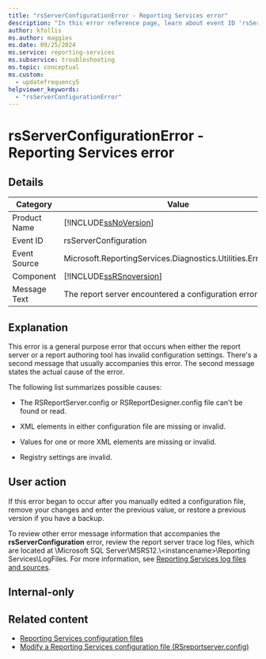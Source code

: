 ```yaml
---
title: "rsServerConfigurationError - Reporting Services error"
description: "In this error reference page, learn about event ID 'rsServerConfigurationError': The report server encountered a configuration error."
author: kfollis
ms.author: maggies
ms.date: 09/25/2024
ms.service: reporting-services
ms.subservice: troubleshooting
ms.topic: conceptual
ms.custom:
  - updatefrequency5
helpviewer_keywords:
  - "rsServerConfigurationError"
---
```

# rsServerConfigurationError - Reporting Services error
    
## Details  
  
|Category|Value|  
|-|-|  
|Product Name|[!INCLUDE[ssNoVersion](../../includes/ssnoversion-md.md)]|  
|Event ID|rsServerConfiguration|  
|Event Source|Microsoft.ReportingServices.Diagnostics.Utilities.ErrorStrings|  
|Component|[!INCLUDE[ssRSnoversion](../../includes/ssrsnoversion-md.md)]|  
|Message Text|The report server encountered a configuration error.|  
  
## Explanation  
 This error is a general purpose error that occurs when either the report server or a report authoring tool has invalid configuration settings. There's a second message that usually accompanies this error. The second message states the actual cause of the error.  
  
 The following list summarizes possible causes:  
  
-   The RSReportServer.config or RSReportDesigner.config file can't be found or read.  
  
-   XML elements in either configuration file are missing or invalid.  
  
-   Values for one or more XML elements are missing or invalid.  
  
-   Registry settings are invalid.  
  
## User action  
 If this error began to occur after you manually edited a configuration file, remove your changes and enter the previous value, or restore a previous version if you have a backup.  
  
 To review other error message information that accompanies the **rsServerConfiguration** error, review the report server trace log files, which are located at \Microsoft SQL Server\MSRS12.\\&lt;instancename&gt;\Reporting Services\LogFiles. For more information, see [Reporting Services log files and sources](../../reporting-services/report-server/reporting-services-log-files-and-sources.md).  
  
## Internal-only  
  
## Related content

- [Reporting Services configuration files](../../reporting-services/report-server/reporting-services-configuration-files.md)
- [Modify a Reporting Services configuration file &#40;RSreportserver.config&#41;](../../reporting-services/report-server/modify-a-reporting-services-configuration-file-rsreportserver-config.md)
